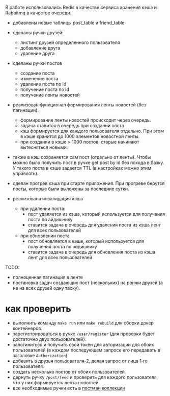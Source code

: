 В работе использовались Redis в качестве сервиса хранения кэша и Rabbitmq в качестве очереди.

- добавлены новые таблицы post_table и friend_table
- сделаны ручки друзей: 
  - листинг друзей определенного пользователя
  - добавление друга
  - удаление друга
- сделаны ручки постов
  - создание поста
  - изменение поста
  - удаление поста по id
  - получение поста по id
  - получение ленты новостей

- реализован функционал формирования ленты новостей (без пагинации).
  - формирование ленты новостей происходит через очередь. 
  - задача ставится в очередь при создании поста
  - кэш формируется для каждого пользователя отдельно. При этом в кэше хранится до 1000 элементов новостной ленты.
  - при создании в кэше > 1000 постов, старые начинают вытесняться новыми.
- также в кэш сохраняется сам пост (отдельно от ленты). Чтобы можно было получить пост в ручке get post by id без похода в базку. У такого поста в кэше задается TTL (в настройках можно этим управлять).
- cделан прогрев кэша при старте приложения. При прогреве берутся посты, которые были выложены за последние сутки.
- реализована инвалидация кэша
  - при удалении поста:
    - пост удаляется из кэша, который используется для получения поста по айдишнику
    - ставится задача в очередь для удаления поста из кэша лент для всех пользователей
  - при обновлении поста 
    - пост обновляется в кэше, который используется для получения поста по айдишнику
    - ставится задача в очередь для обновления поста из кэша лент для всех пользователей

TODO: 
- полноценная пагинация в ленте
- постановка задач создающих пост (нескольких) на рэнжи друзей (а не на всех друзей одну таску).

# как проверить
- выполнить команду `make run` или `make rebuild` для сборки докер контейнеров.
- зарегистрироваться в ручке `/user/register` (для проверки будет достаточно двух пользователей).
- залогиниться и получить свой токен для авторизации для обоих пользователей (в каждом последующем запросе его передавать в заголовке `Authorization`).
- добавить в друзья пользователя-2, делая запрос от лица 1‑го пользователя.
- создать несколько постов от обоих пользователей.
- дернуть ручку `/post/feed` и проверить для каждого пользователя, что у них формируется лента новостей.
- все необходимые ручки есть в [постман коллекции](https://otus.ru/redirect/?to=https%3A%2F%2Fwww.postman.com%2Faerospace-cosmonaut-29691174%2Fworkspace%2Fhighload-architect%2Fcollection%2F33337980-46a4c50d-5b28-4566-87dd-57e178216abd%3Faction%3Dshare%26creator%3D33337980)
